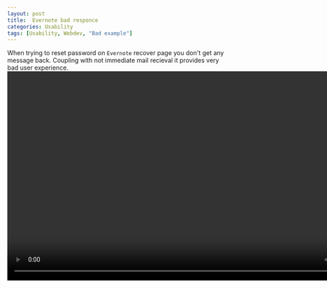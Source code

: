 ```yaml
---
layout: post
title:  Evernote bad responce
categories: Usability
tags: [Usability, Webdev, "Bad example"]
---
```

When trying to reset password on `Evernote` recover page you don't get any message back. Coupling with not immediate mail recieval it provides very bad user experience.
<video width="854" height="480" controls>
  <source src="{{ site.baseurl }}/assets/Usability/Bad examples/evernote-usability.mp4" type="video/mp4">
  Your browser does not support the video tag.
</video>
